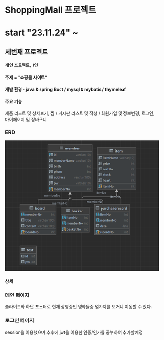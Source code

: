 # ShoppingMall 프로젝트
# start "23.11.24" ~ 

## 세번째 프로젝트
#### 개인 프로젝트, 1인
#### 주제 = "쇼핑몰 사이트"
#### 개발 환경 - java & spring Boot / mysql & mybatis / thymeleaf
#### 주요 기능 
제품 리스트 및 상세보기, 찜 / 게시판 리스트 및 작성 / 회원가입 및 정보변경, 로그인, 마이페이지 및 장바구니
### ERD
<img src="src/main/resources/static/images/erd.png">










#### 상세 
### 메인 페이지
슬라이드와 하단 포스터로 현재 상영중인 영화들중 몇가지를
보거나 이동할 수 있다.



### 로그인 페이지
session을 이용했으며 추후에 jwt을 이용한 인증/인가를 공부하여 추가할예정

